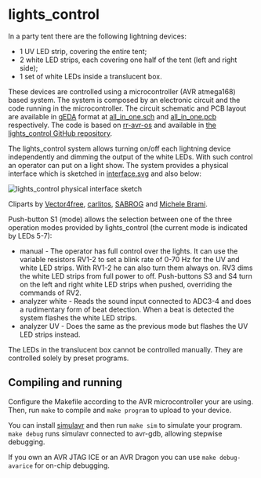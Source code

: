 lights_control
==============
In a party tent there are the following lightning devices:
* 1 UV LED strip, covering the entire tent;
* 2 white LED strips, each covering one half of the tent (left and right side);
* 1 set of white LEDs inside a translucent box.

These devices are controlled using a microcontroller (AVR atmega168) based system. The system is composed by an electronic circuit and the code running in the microcontroller. The circuit schematic and PCB layout are available in [gEDA](http://www.geda-project.org/) format at [all_in_one.sch](/schematics/all_in_one.sch) and [all_in_one.pcb](/schematics/all_in_one.pcb) respectively. The code is based on [rr-avr-os](https://github.com/dllud/rr-avr-os) and available in [the lights_control GitHub repository](https://github.com/dllud/lights_control).

The lights_control system allows turning on/off each lightning device independently and dimming the output of the white LEDs. With such control an operator can put on a light show. The system provides a physical interface which is sketched in [interface.svg](/schematics/interface.svg) and also below:

![lights_control physical interface sketch](http://img90.imageshack.us/img90/3958/w09e.png)

Cliparts by [Vector4free](http://vector4free.com/vector/volume-knob/), [carlitos](https://openclipart.org/detail/8148/led-assortment-by-carlitos), [SABROG](https://openclipart.org/detail/15012/white-circle-button-by-sabrog-15012) and [Michele Brami](https://openclipart.org/detail/28117/round_black_crystal_button-by-mi_brami).

Push-button S1 (mode) allows the selection between one of the three operation modes provided by lights_control (the current mode is indicated by LEDs 5-7):
* manual - The operator has full control over the lights. It can use the variable resistors RV1-2 to set a blink rate of 0-70 Hz for the UV and white LED strips. With RV1-2 he can also turn them always on. RV3 dims the white LED strips from full power to off. Push-buttons S3 and S4 turn on the left and right white LED strips when pushed, overriding the commands of RV2.
* analyzer white - Reads the sound input connected to ADC3-4 and does a rudimentary form of beat detection. When a beat is detected the system flashes the white LED strips.
* analyzer UV - Does the same as the previous mode but flashes the UV LED strips instead.

The LEDs in the translucent box cannot be controlled manually. They are controlled solely by preset programs.

Compiling and running
---------------------
Configure the Makefile according to the AVR microcontroller your are using. Then, run `make` to compile and `make program` to upload to your device.

You can install [simulavr](http://www.nongnu.org/simulavr/download.html) and then run `make sim` to simulate your program. `make debug` runs simulavr connected to avr-gdb, allowing stepwise debugging.

If you own an AVR JTAG ICE or an AVR Dragon you can use `make debug-avarice` for on-chip debugging.
